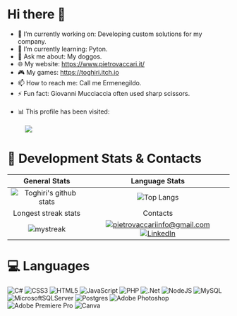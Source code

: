 # Hi there 👋

- 🔭 I’m currently working on: Developing custom solutions for my company.
- 🌱 I’m currently learning: Pyton.
- 💬 Ask me about: My doggos.
- 🌐 My website: https://www.pietrovaccari.it/
- 🎮 My games: https://toghiri.itch.io
- 📫 How to reach me: Call me Ermenegildo.
- ⚡ Fun fact: Giovanni Mucciaccia often used sharp scissors.<br>&nbsp;
- 📊 This profile has been visited:<br><br>
  &nbsp;&nbsp;&nbsp;&nbsp;![](https://komarev.com/ghpvc/?username=Toghiri&style=for-the-badge&label=VIEWS)


# 🔭 Development Stats & Contacts

General Stats             |  Language Stats
:-------------------------:|:-------------------------:
![Toghiri's github stats](https://github-readme-stats.vercel.app/api?username=Toghiri&count_private=false&show_icons=true&theme=tokyonight)  |  ![Top Langs](https://github-readme-stats.vercel.app/api/top-langs/?username=Toghiri&langs_count=15&theme=tokyonight&layout=compact)
Longest streak stats             |  Contacts
<img src="https://github-readme-streak-stats.herokuapp.com/?user=Toghiri&theme=tokyonight" alt="mystreak"/>| <a href="mailto:pietrovaccariinfo@gmail.com">![pietrovaccariinfo@gmail.com](https://img.shields.io/badge/Gmail-D14836?style=for-the-badge&logo=gmail&logoColor=white)</a>   <a href="https://www.linkedin.com/in/pietro-vaccari-2361001bb/">![LinkedIn](https://img.shields.io/badge/LinkedIn-0077B5?style=for-the-badge&logo=linkedin&logoColor=white)</a>



# 💻 Languages

![C#](https://img.shields.io/badge/c%23-%23239120.svg?style=for-the-badge&logo=c-sharp&logoColor=white) ![CSS3](https://img.shields.io/badge/css3-%231572B6.svg?style=for-the-badge&logo=css3&logoColor=white) ![HTML5](https://img.shields.io/badge/html5-%23E34F26.svg?style=for-the-badge&logo=html5&logoColor=white) ![JavaScript](https://img.shields.io/badge/javascript-%23323330.svg?style=for-the-badge&logo=javascript&logoColor=%23F7DF1E) ![PHP](https://img.shields.io/badge/php-%23777BB4.svg?style=for-the-badge&logo=php&logoColor=white) ![.Net](https://img.shields.io/badge/.NET-5C2D91?style=for-the-badge&logo=.net&logoColor=white) ![NodeJS](https://img.shields.io/badge/node.js-6DA55F?style=for-the-badge&logo=node.js&logoColor=white) ![MySQL](https://img.shields.io/badge/mysql-%2300f.svg?style=for-the-badge&logo=mysql&logoColor=white) ![MicrosoftSQLServer](https://img.shields.io/badge/Microsoft%20SQL%20Sever-CC2927?style=for-the-badge&logo=microsoft%20sql%20server&logoColor=white) ![Postgres](https://img.shields.io/badge/postgres-%23316192.svg?style=for-the-badge&logo=postgresql&logoColor=white) ![Adobe Photoshop](https://img.shields.io/badge/adobephotoshop-%2331A8FF.svg?style=for-the-badge&logo=adobephotoshop&logoColor=white) ![Adobe Premiere Pro](https://img.shields.io/badge/Adobe%20Premiere%20Pro-9999FF.svg?style=for-the-badge&logo=Adobe%20Premiere%20Pro&logoColor=white) ![Canva](https://img.shields.io/badge/Canva-%2300C4CC.svg?style=for-the-badge&logo=Canva&logoColor=white)
